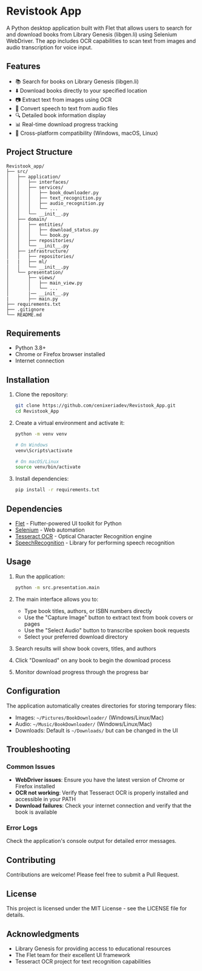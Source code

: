 # Revistook App

A Python desktop application built with Flet that allows users to search for and download books from Library Genesis (libgen.li) using Selenium WebDriver. The app includes OCR capabilities to scan text from images and audio transcription for voice input.



## Features

- 📚 Search for books on Library Genesis (libgen.li)
- ⬇️ Download books directly to your specified location
- 📷 Extract text from images using OCR
- 🎤 Convert speech to text from audio files
- 🔍 Detailed book information display
- 📊 Real-time download progress tracking
- 📱 Cross-platform compatibility (Windows, macOS, Linux)

## Project Structure

```
Revistook_app/
├── src/
│   ├── application/
│   │   ├── interfaces/
│   │   ├── services/
│   │   │   ├── book_downloader.py
│   │   │   ├── text_recognition.py
│   │   │   ├── audio_recognition.py
│   │   │   └── ...
│   │   └── __init__.py
│   ├── domain/
│   │   ├── entities/
│   │   │   ├── download_status.py
│   │   │   └── book.py
│   │   ├── repositories/
│   │   └── __init__.py
│   ├── infrastructure/
│   │   ├── repositories/
|   |   ├── ml/
│   │   └── __init__.py
│   └── presentation/
│       ├── views/
│       │   ├── main_view.py
│       │   └── ...
│       |── __init__.py  
|       ├── main.py
├── requirements.txt
├── .gitignore
└── README.md
```

## Requirements

- Python 3.8+
- Chrome or Firefox browser installed
- Internet connection

## Installation

1. Clone the repository:
   ```bash
   git clone https://github.com/cenixeriadev/Revistook_App.git
   cd Revistook_App
   ```

2. Create a virtual environment and activate it:
   ```bash
   python -m venv venv
   
   # On Windows
   venv\Scripts\activate
   
   # On macOS/Linux
   source venv/bin/activate
   ```

3. Install dependencies:
   ```bash
   pip install -r requirements.txt
   ```

## Dependencies

- [Flet](https://flet.dev/) - Flutter-powered UI toolkit for Python
- [Selenium](https://selenium-python.readthedocs.io/) - Web automation
- [Tesseract OCR](https://github.com/tesseract-ocr/tesseract) - Optical Character Recognition engine
- [SpeechRecognition](https://pypi.org/project/SpeechRecognition/) - Library for performing speech recognition

## Usage

1. Run the application:
   ```bash
   python -m src.presentation.main
   ```

2. The main interface allows you to:
   - Type book titles, authors, or ISBN numbers directly
   - Use the "Capture Image" button to extract text from book covers or pages
   - Use the "Select Audio" button to transcribe spoken book requests
   - Select your preferred download directory

3. Search results will show book covers, titles, and authors
   
4. Click "Download" on any book to begin the download process

5. Monitor download progress through the progress bar

## Configuration

The application automatically creates directories for storing temporary files:
- Images: `~/Pictures/BookDownloader/` (Windows/Linux/Mac)
- Audio: `~/Music/BookDownloader/` (Windows/Linux/Mac)
- Downloads: Default is `~/Downloads/` but can be changed in the UI


## Troubleshooting

### Common Issues

- **WebDriver issues**: Ensure you have the latest version of Chrome or Firefox installed
- **OCR not working**: Verify that Tesseract OCR is properly installed and accessible in your PATH
- **Download failures**: Check your internet connection and verify that the book is available

### Error Logs

Check the application's console output for detailed error messages.

## Contributing

Contributions are welcome! Please feel free to submit a Pull Request.

## License

This project is licensed under the MIT License - see the LICENSE file for details.

## Acknowledgments

- Library Genesis for providing access to educational resources
- The Flet team for their excellent UI framework
- Tesseract OCR project for text recognition capabilities
